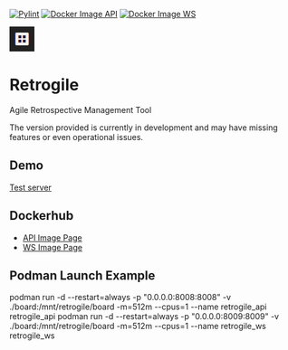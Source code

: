 [![Pylint](https://github.com/Anoniji/retrogile/actions/workflows/pylint.yml/badge.svg)](https://github.com/Anoniji/retrogile/actions/workflows/pylint.yml)
[![Docker Image API](https://github.com/Anoniji/retrogile/actions/workflows/docker-image-api.yml/badge.svg)](https://github.com/Anoniji/retrogile/actions/workflows/docker-image-api.yml)
[![Docker Image WS](https://github.com/Anoniji/retrogile/actions/workflows/docker-image-ws.yml/badge.svg)](https://github.com/Anoniji/retrogile/actions/workflows/docker-image-ws.yml)

![alt text](https://github.com/Anoniji/retrogile/blob/main/img/icone.png?raw=true)

# Retrogile
Agile Retrospective Management Tool

The version provided is currently in development and may have missing features or even operational issues.

## Demo
[Test server](https://retrogile.anoniji.dev)

## Dockerhub
- [API Image Page](https://hub.docker.com/repository/docker/anoniji/retrogile_api/general)
- [WS Image Page](https://hub.docker.com/repository/docker/anoniji/retrogile_ws/general)

## Podman Launch Example
podman run -d --restart=always -p "0.0.0.0:8008:8008" -v ./board:/mnt/retrogile/board -m=512m --cpus=1 --name retrogile_api retrogile_api
podman run -d --restart=always -p "0.0.0.0:8009:8009" -v ./board:/mnt/retrogile/board -m=512m --cpus=1 --name retrogile_ws retrogile_ws

